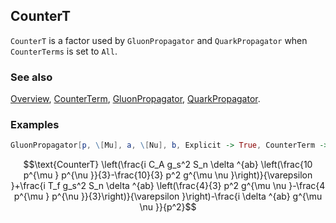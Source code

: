 ## CounterT

`CounterT` is a factor used by `GluonPropagator` and `QuarkPropagator` when `CounterTerms` is set to `All`.

### See also

[Overview](Extra/FeynCalc.md), [CounterTerm](CounterTerm.md), [GluonPropagator](GluonPropagator.md), [QuarkPropagator](QuarkPropagator.md).

### Examples

```mathematica
GluonPropagator[p, \[Mu], a, \[Nu], b, Explicit -> True, CounterTerm -> All]
```

$$\text{CounterT} \left(\frac{i C_A g_s^2 S_n \delta ^{ab} \left(\frac{10 p^{\mu } p^{\nu }}{3}-\frac{10}{3} p^2 g^{\mu \nu }\right)}{\varepsilon }+\frac{i T_f g_s^2 S_n \delta ^{ab} \left(\frac{4}{3} p^2 g^{\mu \nu }-\frac{4 p^{\mu } p^{\nu }}{3}\right)}{\varepsilon }\right)-\frac{i \delta ^{ab} g^{\mu \nu }}{p^2}$$